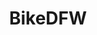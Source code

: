 ---
title: "BikeDFW"
layout: collection
permalink: /bikedfw/
collection: bikedfw
entries_layout: grid
classes: wide
---